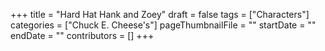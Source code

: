 +++
title = "Hard Hat Hank and Zoey"
draft = false
tags = ["Characters"]
categories = ["Chuck E. Cheese's"]
pageThumbnailFile = ""
startDate = ""
endDate = ""
contributors = []
+++
